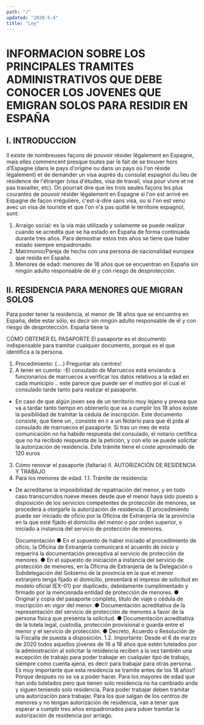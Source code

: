 ```yaml
---
path: "/"
updated: "2020-5-4"
title: "Ley"
---
```


# INFORMACION SOBRE LOS PRINCIPALES TRAMITES ADMINISTRATIVOS QUE DEBE CONOCER LOS JOVENES QUE EMIGRAN SOLOS PARA RESIDIR EN ESPAÑA

## I. INTRODUCCION

Il existe de nombreuses façons de pouvoir résider légalement en Espagne, mais elles commencent presque toutes par le fait de se trouver hors d'Espagne (dans le pays d'origine ou dans un pays où l'on réside légalement) et de demander un visa auprès du consulat espagnol du lieu de résidence de l'étranger (visa d'études, visa de travail, visa pour vivre et ne pas travailler, etc). On pourrait dire que les trois seules façons les plus courantes de pouvoir résider légalement en Espagne si l'on est arrivé en Espagne de façon irrégulière, c'est-à-dire sans visa, ou si l'on est venu avec un visa de touriste et que l'on n'a pas quitté le territoire espagnol, sont:

1. Arraigo social: es la vía más utilizada y solamente se puede realizar cuando se acredita que se ha estado en España de forma continuada durante tres años. Para demostrar estos tres años se tiene que haber estado siempre empadronado.
2. Matrimonio/Pareja de hecho con una persona de nacionalidad europea que resida en España.
3. Menores de edad: menores de 18 años que se encuentran en España sin ningún adulto responsable de él y con riesgo de desprotección.

## II. RESIDENCIA PARA MENORES QUE MIGRAN SOLOS

Para poder tener la residencia, el menor de 18 años que se encuentra en España, debe estar sólo, es decir sin ningún adulto responsable de él y con riesgo de desprotección. España tiene la

CÓMO OBTENER EL PASAPORTE El pasaporte es el documento indispensable para tramitar cualquier documento, porque es el que identifica a la persona.

1. Procedimiento: (….) Preguntar als centres!
2. A tener en cuenta: -El consulado de Marruecos está enviando a funcionarios de marruecos a verificar los datos relativos a la edad en cada municipio .. este parece que puede ser el motivo por el cual el consulado tarde tanto para realizar el pasaporte.

- En caso de que algún joven sea de un territorio muy lejano y prevea que va a tardar tanto tiempo en obtenerlo que va a cumplir los 18 años existe la posibilidad de tramitar la cédula de inscripción. Este documento consiste, que tiene un , consiste en ir a un Notario para que él pida al consulado de marruecos el pasaporte. Si tras un mes de esta comunicación no ha habido respuesta del consulado, el notario certifica que no ha recibido respuesta de la petición, y con ello se puede solicitar la autorización de residencia. Este trámite tiene el coste aproximado de 120 euros

3. Cómo renovar el pasaporte (faltaria) II. AUTORIZACIÓN DE RESIDENCIA Y TRABAJO
1. Para los menores de edad. 1.1. Trámite de residencia:

- De acreditarse la imposibilidad de repatriación del menor, y en todo caso transcurridos nueve meses desde que el menor haya sido puesto a disposición de los servicios competentes de protección de menores, se procederá a otorgarle la autorización de residencia. El procedimiento puede ser iniciado de oficio por la Oficina de Extranjería de la provincia en la que esté fijado el domicilio del menor o por orden superior, o iniciado a instancia del servicio de protección de menores.

  Documentación ● En el supuesto de haber iniciado el procedimiento de oficio, la Oficina de Extranjería comunicará el acuerdo de inicio y requerirá la documentación preceptiva al servicio de protección de menores. ● En el supuesto de iniciación a instancia del servicio de protección de menores, en la Oficina de Extranjería de la Delegación o Subdelegación del Gobierno de la provincia en la que el menor extranjero tenga fijado el domicilio, presentará el impreso de solicitud en modelo oficial (EX–01) por duplicado, debidamente cumplimentado y firmado por la mencionada entidad de protección de menores. ● Original y copia del pasaporte completo, título de viaje o cédula de inscripción en vigor del menor. ● Documentación acreditativa de la representación del servicio de protección de menores a favor de la persona física que presenta la solicitud. ● Documentación acreditativa de la tutela legal, custodia, protección provisional o guarda entre el menor y el servicio de protección. ● Decreto, Acuerdo o Resolución de la Fiscalía de puesta a disposición. 1.2. Importante: Desde el 6 de marzo de 2020 todos aquellos jóvenes de 16 a 18 años que estén tutelados por la administración al solicitar la residencia reciben a la vez también una excepción de trabajo para poder trabajar en cualquier tipo de trabajo, siempre como cuenta ajena, es decir para trabajar para otras persona. Es muy importante que esta residencia se tramite antes de los 18 años!! Porque después no se va a poder hacer. Para los mayores de edad que han sido tutelados pero que tienen solo residencia no ha cambiado anda y siguen teniendo solo residencia. Para poder trabajar deben tramitar una autorización para trabajar. Para los que salgan de los centros de menores y no tengan autorización de residencia, van a tener que esperar a cumplir tres años empadronados para pdoer tramitar la autorización de residencia por arriago.
